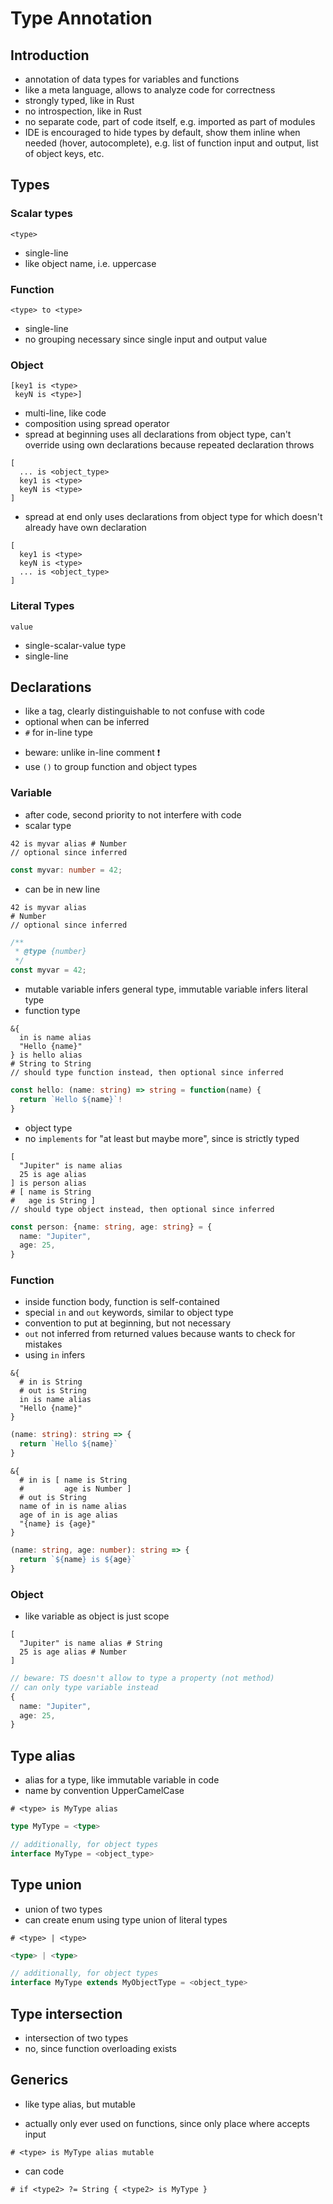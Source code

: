 # Type Annotation



## Introduction

- annotation of data types for variables and functions
- like a meta language, allows to analyze code for correctness
- strongly typed, like in Rust
- no introspection, like in Rust
- no separate code, part of code itself, e.g. imported as part of modules
- IDE is encouraged to hide types by default, show them inline when needed (hover, autocomplete), e.g. list of function input and output, list of object keys, etc.



## Types

### Scalar types

```
<type>
```

- single-line
- like object name, i.e. uppercase

### Function

```
<type> to <type>
```

- single-line
- no grouping necessary since single input and output value

### Object

```
[key1 is <type>
 keyN is <type>]
```

- multi-line, like code
- composition using spread operator
- spread at beginning uses all declarations from object type, can't override using own declarations because repeated declaration throws

```
[
  ... is <object_type>
  key1 is <type>
  keyN is <type>
]
```

- spread at end only uses declarations from object type for which doesn't already have own declaration

```
[
  key1 is <type>
  keyN is <type>
  ... is <object_type>
]
```

### Literal Types

```
value
```

- single-scalar-value type
- single-line



## Declarations

- like a tag, clearly distinguishable to not confuse with code
- optional when can be inferred
- `#` for in-line type
<!-- todo: how to do multi-line types, needs start and end delimiter -->
- beware: unlike in-line comment ❗️
- use `()` to group function and object types

### Variable

- after code, second priority to not interfere with code
- scalar type

```
42 is myvar alias # Number
// optional since inferred
```

```ts
const myvar: number = 42;
```

- can be in new line
<!-- todo: good idea? the more options the more complexity -->

```
42 is myvar alias
# Number
// optional since inferred
```

```ts
/**
 * @type {number}
 */
const myvar = 42;
```

- mutable variable infers general type, immutable variable infers literal type
- function type

```
&{
  in is name alias
  "Hello {name}"
} is hello alias
# String to String
// should type function instead, then optional since inferred
```

```ts
const hello: (name: string) => string = function(name) {
  return `Hello ${name}`!
}
```

- object type
- no `implements` for "at least but maybe more", since is strictly typed

```
[
  "Jupiter" is name alias
  25 is age alias
] is person alias
# [ name is String
#   age is String ]
// should type object instead, then optional since inferred
```

```ts
const person: {name: string, age: string} = {
  name: "Jupiter",
  age: 25,
}
```

### Function

- inside function body, function is self-contained
- special `in` and `out` keywords, similar to object type
- convention to put at beginning, but not necessary
- `out` not inferred from returned values because wants to check for mistakes
- using `in` infers

```
&{
  # in is String
  # out is String
  in is name alias
  "Hello {name}"
}
```

```ts
(name: string): string => {
  return `Hello ${name}`
}
```

```
&{
  # in is [ name is String
  #         age is Number ]
  # out is String
  name of in is name alias
  age of in is age alias
  "{name} is {age}"
}
```

```ts
(name: string, age: number): string => {
  return `${name} is ${age}`
}
```

### Object

- like variable as object is just scope

```
[
  "Jupiter" is name alias # String
  25 is age alias # Number
]
```

```ts
// beware: TS doesn't allow to type a property (not method)
// can only type variable instead
{
  name: "Jupiter",
  age: 25,
}
```



## Type alias

- alias for a type, like immutable variable in code
- name by convention UpperCamelCase

```
# <type> is MyType alias
```

```ts
type MyType = <type>

// additionally, for object types
interface MyType = <object_type>
```



## Type union

- union of two types
- can create enum using type union of literal types
<!-- todo: how to use fields on enum, like in Rust? can't use complex type since has no would loose "name" -->

```
# <type> | <type>
```

```ts
<type> | <type>

// additionally, for object types
interface MyType extends MyObjectType = <object_type>
```



## Type intersection

- intersection of two types
- no, since function overloading exists
<!-- todo: good idea? -->



## Generics

- like type alias, but mutable
<!-- todo: more like variables whose value isn't clear without evaluation ?! -->
- actually only ever used on functions, since only place where accepts input
<!-- todo: not on objects? not on type variables? -->

```
# <type> is MyType alias mutable
```

- can code

```
# if <type2> ?= String { <type2> is MyType }
```